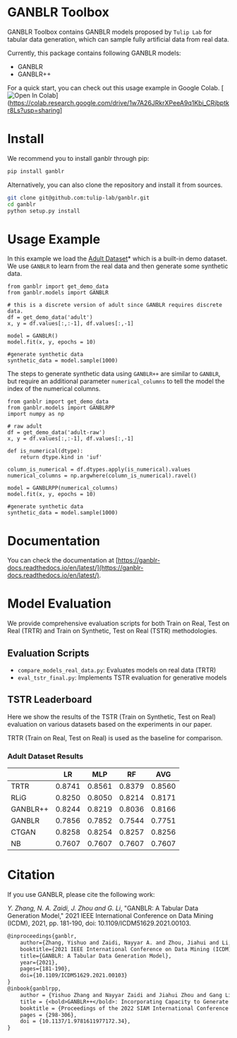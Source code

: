 # GANBLR Toolbox

GANBLR Toolbox contains GANBLR models proposed by `Tulip Lab` for tabular data generation, which can sample fully artificial data from real data.

Currently, this package contains following GANBLR models:

- GANBLR
- GANBLR++

For a quick start, you can check out this usage example in Google Colab. [![Open In Colab](https://colab.research.google.com/assets/colab-badge.svg)](https://colab.research.google.com/drive/1w7A26JRkrXPeeA9q1Kbi_CRjbptkr8Ls?usp=sharing]

# Install

We recommend you to install ganblr through pip:

```bash
pip install ganblr
```

Alternatively, you can also clone the repository and install it from sources.

```bash
git clone git@github.com:tulip-lab/ganblr.git
cd ganblr
python setup.py install
```

# Usage Example

In this example we load the [Adult Dataset](https://archive.ics.uci.edu/ml/datasets/Adult)* which is a built-in demo dataset. We use `GANBLR` to learn from the real data and then generate some synthetic data.

```python3
from ganblr import get_demo_data
from ganblr.models import GANBLR

# this is a discrete version of adult since GANBLR requires discrete data.
df = get_demo_data('adult')
x, y = df.values[:,:-1], df.values[:,-1]

model = GANBLR()
model.fit(x, y, epochs = 10)

#generate synthetic data
synthetic_data = model.sample(1000)
```

The steps to generate synthetic data using `GANBLR++` are similar to `GANBLR`, but require an additional parameter `numerical_columns` to tell the model the index of the numerical columns.

```python3
from ganblr import get_demo_data
from ganblr.models import GANBLRPP
import numpy as np

# raw adult
df = get_demo_data('adult-raw')
x, y = df.values[:,:-1], df.values[:,-1]

def is_numerical(dtype):
    return dtype.kind in 'iuf'

column_is_numerical = df.dtypes.apply(is_numerical).values
numerical_columns = np.argwhere(column_is_numerical).ravel()

model = GANBLRPP(numerical_columns)
model.fit(x, y, epochs = 10)

#generate synthetic data
synthetic_data = model.sample(1000)
```

# Documentation

You can check the documentation at [https://ganblr-docs.readthedocs.io/en/latest/](https://ganblr-docs.readthedocs.io/en/latest/).
# Model Evaluation

We provide comprehensive evaluation scripts for both Train on Real, Test on Real (TRTR) and Train on Synthetic, Test on Real (TSTR) methodologies.

## Evaluation Scripts

- `compare_models_real_data.py`: Evaluates models on real data (TRTR)
- `eval_tstr_final.py`: Implements TSTR evaluation for generative models

## TSTR Leaderboard

Here we show the results of the TSTR (Train on Synthetic, Test on Real) evaluation on various datasets based on the experiments in our paper.

TRTR (Train on Real, Test on Real) is used as the baseline for comparison.

### Adult Dataset Results

|          | LR     | MLP    | RF     | AVG    |
|----------|--------|--------|--------|--------|
| TRTR     | 0.8741 | 0.8561 | 0.8379 | 0.8560 |
| RLiG     | 0.8250 | 0.8050 | 0.8214 | 0.8171 |
| GANBLR++ | 0.8244 | 0.8219 | 0.8036 | 0.8166 |
| GANBLR   | 0.7856 | 0.7852 | 0.7544 | 0.7751 |
| CTGAN    | 0.8258 | 0.8254 | 0.8257 | 0.8256 |
| NB       | 0.7607 | 0.7607 | 0.7607 | 0.7607 |

# Citation
If you use GANBLR, please cite the following work:

*Y. Zhang, N. A. Zaidi, J. Zhou and G. Li*, "GANBLR: A Tabular Data Generation Model," 2021 IEEE International Conference on Data Mining (ICDM), 2021, pp. 181-190, doi: 10.1109/ICDM51629.2021.00103.

```LaTeX
@inproceedings{ganblr,
    author={Zhang, Yishuo and Zaidi, Nayyar A. and Zhou, Jiahui and Li, Gang},  
    booktitle={2021 IEEE International Conference on Data Mining (ICDM)},   
    title={GANBLR: A Tabular Data Generation Model},   
    year={2021},  
    pages={181-190},  
    doi={10.1109/ICDM51629.2021.00103}
}
@inbook{ganblrpp,
    author = {Yishuo Zhang and Nayyar Zaidi and Jiahui Zhou and Gang Li},
    title = {<bold>GANBLR++</bold>: Incorporating Capacity to Generate Numeric Attributes and Leveraging Unrestricted Bayesian Networks},
    booktitle = {Proceedings of the 2022 SIAM International Conference on Data Mining (SDM)},
    pages = {298-306},
    doi = {10.1137/1.9781611977172.34},
}
```